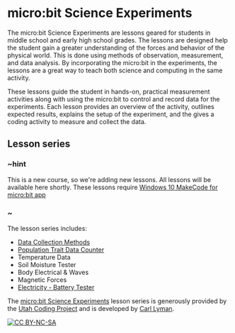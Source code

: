 # micro:bit Science Experiments

The micro:bit Science Experiments are lessons geared for students in middle school and early high school grades. The lessons are designed help the student gain a greater understanding of the forces and behavior of the physical world. This is done using methods of observation, measurement, and data analysis. By incorporating the micro:bit in the experiments, the lessons are a great way to teach both science and computing in the same activity.
 
These lessons guide the student in hands-on, practical measurement activities along with using the micro:bit to control and record data for the experiments. Each lesson provides an overview of the activity, outlines expected results, explains the setup of the experiment, and the gives a coding activity to measure and collect the data.

## Lesson series

### ~hint

This is a new course, so we're adding new lessons. All lessons will be available here shortly. These lessons require [Windows 10 MakeCode for micro:bit app](https://www.microsoft.com/store/productId/9PJC7SV48LCX)

### ~

The lesson series includes:
 
* [Data Collection Methods](/courses/ucp-science/data-collection)
* [Population Trait Data Counter](/courses/ucp-science/population)
* Temperature Data
* Soil Moisture Tester
* Body Electrical & Waves
* Magnetic Forces
* [Electricity - Battery Tester](/courses/ucp-science/electricity)
 
The [micro:bit Science Experiments](https://sites.google.com/view/utahcodingproject/csta/microbit-science-experiments) lesson series is generously provided by the [Utah Coding Project](https://sites.google.com/view/utahcodingproject/home) and is developed by [Carl Lyman](mailto:utahcoding@outlook.com).
 
[![CC BY-NC-SA](https://licensebuttons.net/l/by-nc-sa/4.0/88x31.png)](https://creativecommons.org/licenses/by-nc-sa/4.0/)
